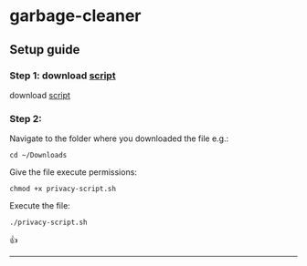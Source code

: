 # garbage-cleaner

## Setup guide

### Step 1: download [script](./privacy-script.sh)

download [script](./privacy-script.sh)

### Step 2:

Navigate to the folder where you downloaded the file e.g.:
```shell
cd ~/Downloads
```
Give the file execute permissions:
```shell
chmod +x privacy-script.sh
```
Execute the file:
```shell
./privacy-script.sh
```

👍

---
